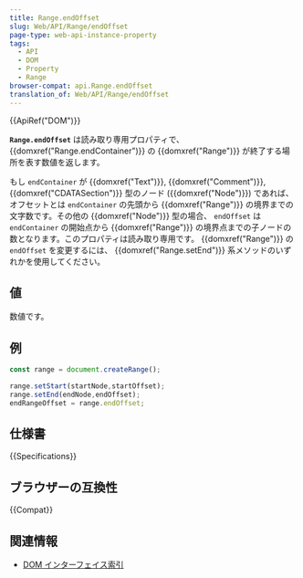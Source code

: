 ```yaml
---
title: Range.endOffset
slug: Web/API/Range/endOffset
page-type: web-api-instance-property
tags:
  - API
  - DOM
  - Property
  - Range
browser-compat: api.Range.endOffset
translation_of: Web/API/Range/endOffset
---
```

{{ApiRef("DOM")}}

**`Range.endOffset`** は読み取り専用プロパティで、 {{domxref("Range.endContainer")}} の {{domxref("Range")}} が終了する場所を表す数値を返します。

もし `endContainer` が {{domxref("Text")}}, {{domxref("Comment")}}, {{domxref("CDATASection")}} 型のノード ({{domxref("Node")}}) であれば、オフセットとは `endContainer` の先頭から {{domxref("Range")}} の境界までの文字数です。その他の {{domxref("Node")}} 型の場合、 `endOffset` は `endContainer` の開始点から {{domxref("Range")}} の境界点までの子ノードの数となります。このプロパティは読み取り専用です。 {{domxref("Range")}} の `endOffset` を変更するには、 {{domxref("Range.setEnd")}} 系メソッドのいずれかを使用してください。

## 値

数値です。

## 例

```js
const range = document.createRange();

range.setStart(startNode,startOffset);
range.setEnd(endNode,endOffset);
endRangeOffset = range.endOffset;
```

## 仕様書

{{Specifications}}

## ブラウザーの互換性

{{Compat}}

## 関連情報

- [DOM インターフェイス索引](/ja/docs/Web/API/Document_Object_Model)
